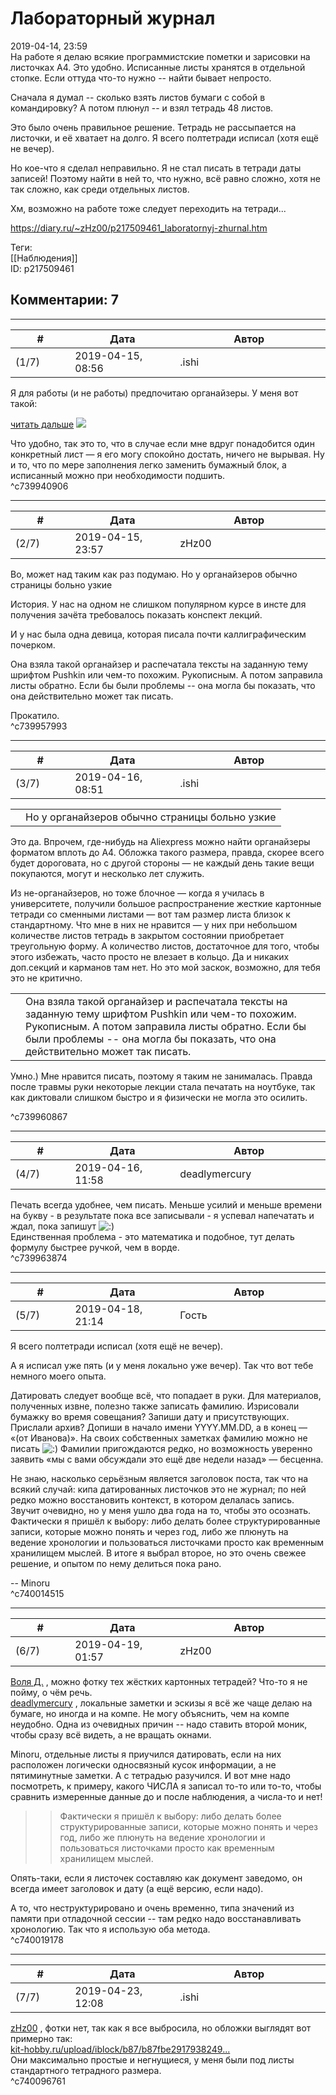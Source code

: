 Лабораторный журнал
===================

  
2019-04-14, 23:59  
 На работе я делаю всякие программистские пометки и зарисовки на листочках A4. Это удобно. Исписанные листы хранятся в отдельной стопке. Если оттуда что-то нужно -- найти бывает непросто.   
   
 Сначала я думал -- сколько взять листов бумаги с собой в командировку? А потом плюнул -- и взял тетрадь 48 листов.   
   
 Это было очень правильное решение. Тетрадь не рассыпается на листочки, и её хватает на долго. Я всего полтетради исписал (хотя ещё не вечер).   
   
 Но кое-что я сделал неправильно. Я не стал писать в тетради даты записей! Поэтому найти в ней то, что нужно, всё равно сложно, хотя не так сложно, как среди отдельных листов.   
   
 Хм, возможно на работе тоже следует переходить на тетради...   
  
<https://diary.ru/~zHz00/p217509461_laboratornyj-zhurnal.htm>  
  
Теги:  
[[Наблюдения]]  
ID: p217509461  


Комментарии: 7
--------------

  


---



|         #         |              Дата              |                     Автор                     |           ID           |
| --- | --- | --- | --- |
| (1/7) | 2019-04-15, 08:56 | .ishi | c739940906 |

  
 Я для работы (и не работы) предпочитаю органайзеры. У меня вот такой:   
   
  [читать дальше](https://zHz00.diary.ru/p217509461.htm?index=1#linkmore217509461m1)    ![](http://static.diary.ru/userdir/1/3/1/2/1312557/86261554.jpg)     
   
 Что удобно, так это то, что в случае если мне вдруг понадобится один конкретный лист — я его могу спокойно достать, ничего не вырывая. Ну и то, что по мере заполнения легко заменить бумажный блок, а исписанный можно при необходимости подшить.   
 ^c739940906

---



|         #         |              Дата              |                     Автор                     |           ID           |
| --- | --- | --- | --- |
| (2/7) | 2019-04-15, 23:57 | zHz00 | c739957993 |

  
 Во, может над таким как раз подумаю. Но у органайзеров обычно страницы больно узкие   
   
 История. У нас на одном не слишком популярном курсе в инсте для получения зачёта требовалось показать конспект лекций.   
   
 И у нас была одна девица, которая писала почти каллиграфическим почерком.   
   
 Она взяла такой органайзер и распечатала тексты на заданную тему шрифтом Pushkin или чем-то похожим. Рукописным. А потом заправила листы обратно. Если бы были проблемы -- она могла бы показать, что она действительно может так писать.   
   
 Прокатило.   
 ^c739957993

---



|         #         |              Дата              |                     Автор                     |           ID           |
| --- | --- | --- | --- |
| (3/7) | 2019-04-16, 08:51 | .ishi | c739960867 |

  
 

|  |  |
| --- | --- |
|  |  Но у органайзеров обычно страницы больно узкие  |


  
 Это да. Впрочем, где-нибудь на Aliexpress можно найти органайзеры форматом вплоть до А4. Обложка такого размера, правда, скорее всего будет дороговата, но с другой стороны — не каждый день такие вещи покупаются, могут и несколько лет служить.   
   
 Из не-органайзеров, но тоже блочное — когда я училась в университете, получили большое распространение жесткие картонные тетради со сменными листами — вот там размер листа близок к стандартному. Что мне в них не нравится — у них при небольшом количестве листов тетрадь в закрытом состоянии приобретает треугольную форму. А количество листов, достаточное для того, чтобы этого избежать, часто просто не влезает в кольцо. Да и никаких доп.секций и карманов там нет. Но это мой заскок, возможно, для тебя это не критично.   
   


|  |  |
| --- | --- |
|  |  Она взяла такой органайзер и распечатала тексты на заданную тему шрифтом Pushkin или чем-то похожим. Рукописным. А потом заправила листы обратно. Если бы были проблемы -- она могла бы показать, что она действительно может так писать.  |


  
 Умно.) Мне нравится писать, поэтому я таким не занималась. Правда после травмы руки некоторые лекции стала печатать на ноутбуке, так как диктовали слишком быстро и я физически не могла это осилить. 



   
 ^c739960867

---



|         #         |              Дата              |                     Автор                     |           ID           |
| --- | --- | --- | --- |
| (4/7) | 2019-04-16, 11:58 | deadlymercury | c739963874 |

  
 Печать всегда удобнее, чем писать. Меньше усилий и меньше времени на букву - в результате пока все записывали - я успевал напечатать и ждал, пока запишут ![:)](http://static.diary.ru/picture/3.gif)   
 Единственная проблема - это математика и подобное, тут делать формулу быстрее ручкой, чем в ворде.   
 ^c739963874

---



|         #         |              Дата              |                     Автор                     |           ID           |
| --- | --- | --- | --- |
| (5/7) | 2019-04-18, 21:14 | Гость | c740014515 |

  
  Я всего полтетради исписал (хотя ещё не вечер).    
   
 А я исписал уже пять (и у меня локально уже вечер). Так что вот тебе немного моего опыта.   
   
 Датировать следует вообще всё, что попадает в руки. Для материалов, полученных извне, полезно также записать фамилию. Изрисовали бумажку во время совещания? Запиши дату и присутствующих. Прислали архив? Допиши в начало имени YYYY.MM.DD, а в конец — «(от Иванова)». На своих собственных заметках фамилию можно не писать ![:)](http://static.diary.ru/picture/3.gif) Фамилии пригождаются редко, но возможность уверенно заявить «мы с вами обсуждали это ещё две недели назад» — бесценна.   
   
 Не знаю, насколько серьёзным является заголовок поста, так что на всякий случай: кипа датированных листочков это не журнал; по ней редко можно восстановить контекст, в котором делалась запись. Звучит очевидно, но у меня ушло два года на то, чтобы это осознать. Фактически я пришёл к выбору: либо делать более структурированные записи, которые можно понять и через год, либо же плюнуть на ведение хронологии и пользоваться листочками просто как временным хранилищем мыслей. В итоге я выбрал второе, но это очень свежее решение, и опытом по нему делиться пока рано.   
   
 -- Minoru   
 ^c740014515

---



|         #         |              Дата              |                     Автор                     |           ID           |
| --- | --- | --- | --- |
| (6/7) | 2019-04-19, 01:57 | zHz00 | c740019178 |

  
  [Воля Д.](http://willD.diary.ru "Questa è la vita.")  , можно фотку тех жёстких картонных тетрадей? Что-то я не пойму, о чём речь.   
  [deadlymercury](http://crazysupp.diary.ru "Записки безумного саппорта")  , локальные заметки и эскизы я всё же чаще делаю на бумаге, но иногда и на компе. Не могу объяснить, чем на компе неудобно. Одна из очевидных причин -- надо ставить второй моник, чтобы сразу всё видеть, а не вращать окнами.   
   
 Minoru, отдельные листы я приучился датировать, если на них расположен логически односвязный кусок информации, а не пятиминутные заметки. А с тетрадью разучился. И вот мне надо посмотреть, к примеру, какого ЧИСЛА я записал то-то или то-то, чтобы сравнить измеренные данные до и после наблюдения, а числа-то и нет!   
   
 >>Фактически я пришёл к выбору: либо делать более структурированные записи, которые можно понять и через год, либо же плюнуть на ведение хронологии и пользоваться листочками просто как временным хранилищем мыслей.   
   
 Опять-таки, если я листочек составляю как документ заведомо, он всегда имеет заголовок и дату (а ещё версию, если надо).   
   
 А то, что неструктурировано и очень временно, типа значений из памяти при отладочной сессии -- там редко надо восстанавливать хронологию. Так что я использую оба метода.   
 ^c740019178

---



|         #         |              Дата              |                     Автор                     |           ID           |
| --- | --- | --- | --- |
| (7/7) | 2019-04-23, 12:08 | .ishi | c740096761 |

  
  [zHz00](https://zHz00.diary.ru "Untitled")  , фотки нет, так как я все выбросила, но обложки выглядят вот примерно так:   
  [kit-hobby.ru/upload/iblock/b87/b87fbe2917938249...](https://kit-hobby.ru/upload/iblock/b87/b87fbe2917938249b2763e950f1f3720.jpg)    
 Они максимально простые и негнущиеся, у меня были под листы стандартного тетрадного размера.   
 ^c740096761